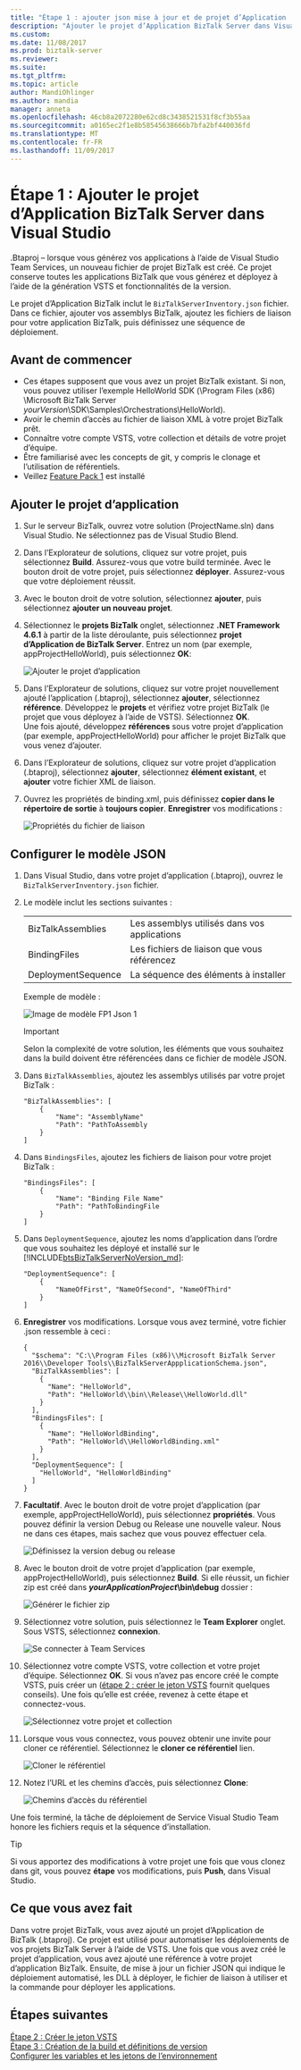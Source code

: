 ```yaml
---
title: "Étape 1 : ajouter json mise à jour et de projet d’Application | Documents Microsoft"
description: "Ajouter le projet d’Application BizTalk Server dans Visual Studio et mettre à jour le fichier BizTalkServerInventory.json aux DLL, de fichiers de liaison et de séquence de déploiement de vos applications - Visual Studio Team Services"
ms.custom: 
ms.date: 11/08/2017
ms.prod: biztalk-server
ms.reviewer: 
ms.suite: 
ms.tgt_pltfrm: 
ms.topic: article
author: MandiOhlinger
ms.author: mandia
manager: anneta
ms.openlocfilehash: 46cb8a2072280e62cd8c3438521531f8cf3b55aa
ms.sourcegitcommit: a0165ec2f1e8b58545638666b7bfa2bf440036fd
ms.translationtype: MT
ms.contentlocale: fr-FR
ms.lasthandoff: 11/09/2017
---
```

# <a name="step-1-add-the-biztalk-server-application-project-in-visual-studio"></a>Étape 1 : Ajouter le projet d’Application BizTalk Server dans Visual Studio

.Btaproj – lorsque vous générez vos applications à l’aide de Visual Studio Team Services, un nouveau fichier de projet BizTalk est créé. Ce projet conserve toutes les applications BizTalk que vous générez et déployez à l’aide de la génération VSTS et fonctionnalités de la version. 

Le projet d’Application BizTalk inclut le `BizTalkServerInventory.json` fichier. Dans ce fichier, ajouter vos assemblys BizTalk, ajoutez les fichiers de liaison pour votre application BizTalk, puis définissez une séquence de déploiement. 

## <a name="before-you-begin"></a>Avant de commencer

* Ces étapes supposent que vous avez un projet BizTalk existant. Si non, vous pouvez utiliser l’exemple HelloWorld SDK (\Program Files (x86) \Microsoft BizTalk Server *yourVersion*\SDK\Samples\Orchestrations\HelloWorld). 
* Avoir le chemin d’accès au fichier de liaison XML à votre projet BizTalk prêt. 
* Connaître votre compte VSTS, votre collection et détails de votre projet d’équipe.
* Être familiarisé avec les concepts de git, y compris le clonage et l’utilisation de référentiels. 
* Veillez [Feature Pack 1](https://www.microsoft.com/download/details.aspx?id=55100) est installé

## <a name="add-the-application-project"></a>Ajouter le projet d’application

1. Sur le serveur BizTalk, ouvrez votre solution (ProjectName.sln) dans Visual Studio. Ne sélectionnez pas de Visual Studio Blend.

2. Dans l’Explorateur de solutions, cliquez sur votre projet, puis sélectionnez **Build**. Assurez-vous que votre build terminée. Avec le bouton droit de votre projet, puis sélectionnez **déployer**. Assurez-vous que votre déploiement réussit.

3. Avec le bouton droit de votre solution, sélectionnez **ajouter**, puis sélectionnez **ajouter un nouveau projet**.

4. Sélectionnez le **projets BizTalk** onglet, sélectionnez **.NET Framework 4.6.1** à partir de la liste déroulante, puis sélectionnez **projet d’Application de BizTalk Server**. Entrez un nom (par exemple, appProjectHelloWorld), puis sélectionnez **OK**:  

    ![Ajouter le projet d’application](../core/media/add-application-project.png)

5. Dans l’Explorateur de solutions, cliquez sur votre projet nouvellement ajouté l’application (.btaproj), sélectionnez **ajouter**, sélectionnez **référence**. Développez le **projets** et vérifiez votre projet BizTalk (le projet que vous déployez à l’aide de VSTS). Sélectionnez **OK**.  
    Une fois ajouté, développez **références** sous votre projet d’application (par exemple, appProjectHelloWorld) pour afficher le projet BizTalk que vous venez d’ajouter. 

6. Dans l’Explorateur de solutions, cliquez sur votre projet d’application (.btaproj), sélectionnez **ajouter**, sélectionnez **élément existant**, et **ajouter** votre fichier XML de liaison.

7. Ouvrez les propriétés de binding.xml, puis définissez **copier dans le répertoire de sortie** à **toujours copier**. **Enregistrer** vos modifications :  

    ![Propriétés du fichier de liaison](../core/media/xml-binding-file-properties.png)


## <a name="configure-the-json-template"></a>Configurer le modèle JSON

1. Dans Visual Studio, dans votre projet d’application (.btaproj), ouvrez le `BizTalkServerInventory.json` fichier. 

2. Le modèle inclut les sections suivantes : 

    | | |
    |---|---|
    |BizTalkAssemblies | Les assemblys utilisés dans vos applications |
    |BindingFiles | Les fichiers de liaison que vous référencez|
    |DeploymentSequence | La séquence des éléments à installer|
    
    Exemple de modèle : 
    
    ![Image de modèle FP1 Json 1](../core/media/fp1-json-template-image-1.png)

    > [!IMPORTANT]
    > Selon la complexité de votre solution, les éléments que vous souhaitez dans la build doivent être référencées dans ce fichier de modèle JSON.

3. Dans `BizTalkAssemblies`, ajoutez les assemblys utilisés par votre projet BizTalk : 

    ```
    "BizTalkAssemblies": [
        {
            "Name": "AssemblyName"
            "Path": "PathToAssembly
        }
    ]
    ```

4. Dans `BindingsFiles`, ajoutez les fichiers de liaison pour votre projet BizTalk : 

    ```
    "BindingsFiles": [
        {
            "Name": "Binding File Name"
            "Path": "PathToBindingFile
        }
    ]
    ```

5. Dans `DeploymentSequence`, ajoutez les noms d’application dans l’ordre que vous souhaitez les déployé et installé sur le [!INCLUDE[btsBizTalkServerNoVersion_md](../includes/btsbiztalkservernoversion-md.md)]: 

    ```
    "DeploymentSequence": [
        {
            "NameOfFirst", "NameOfSecond", "NameOfThird"
        }
    ]
    ```


6. **Enregistrer** vos modifications. Lorsque vous avez terminé, votre fichier .json ressemble à ceci : 

    ```
    {
      "$schema": "C:\\Program Files (x86)\\Microsoft BizTalk Server 2016\\Developer Tools\\BizTalkServerAppplicationSchema.json",
      "BizTalkAssemblies": [
        {
          "Name": "HelloWorld",
          "Path": "HelloWorld\\bin\\Release\\HelloWorld.dll"
        }
      ],
      "BindingsFiles": [
        {
          "Name": "HelloWorldBinding",
          "Path": "HelloWorld\\HelloWorldBinding.xml"
        }
      ],
      "DeploymentSequence": [
        "HelloWorld", "HelloWorldBinding"
      ]
    }
    ```

7. **Facultatif**. Avec le bouton droit de votre projet d’application (par exemple, appProjectHelloWorld), puis sélectionnez **propriétés**. Vous pouvez définir la version Debug ou Release une nouvelle valeur. Nous ne dans ces étapes, mais sachez que vous pouvez effectuer cela.  

    ![Définissez la version debug ou release](../core/media/application-project-version.png)

8. Avec le bouton droit de votre projet d’application (par exemple, appProjectHelloWorld), puis sélectionnez **Build**. Si elle réussit, un fichier zip est créé dans  ***yourApplicationProject*\bin\debug** dossier :  

    ![Générer le fichier zip](../core/media/application-project-zip-file.png)

9. Sélectionnez votre solution, puis sélectionnez le **Team Explorer** onglet. Sous VSTS, sélectionnez **connexion**.  

    ![Se connecter à Team Services](../core/media/connect-team-services.png)

10. Sélectionnez votre compte VSTS, votre collection et votre projet d’équipe. Sélectionnez **OK**. Si vous n’avez pas encore créé le compte VSTS, puis créer un ([étape 2 : créer le jeton VSTS](feature-pack-create-vsts-token.md) fournit quelques conseils). Une fois qu’elle est créée, revenez à cette étape et connectez-vous.  

    ![Sélectionnez votre projet et collection](../core/media/team-collections-projects.png)

11. Lorsque vous vous connectez, vous pouvez obtenir une invite pour cloner ce référentiel. Sélectionnez le **cloner ce référentiel** lien.  

    ![Cloner le référentiel](../core/media/vsts-clone-repository.png)

12. Notez l’URL et les chemins d’accès, puis sélectionnez **Clone**:  

    ![Chemins d’accès du référentiel](../core/media/clone-repo-paths.png)

Une fois terminé, la tâche de déploiement de Service Visual Studio Team honore les fichiers requis et la séquence d’installation. 

> [!TIP]
> Si vous apportez des modifications à votre projet une fois que vous clonez dans git, vous pouvez **étape** vos modifications, puis **Push**, dans Visual Studio. 

## <a name="what-you-did"></a>Ce que vous avez fait

Dans votre projet BizTalk, vous avez ajouté un projet d’Application de BizTalk (.btaproj). Ce projet est utilisé pour automatiser les déploiements de vos projets BizTalk Server à l’aide de VSTS. Une fois que vous avez créé le projet d’application, vous avez ajouté une référence à votre projet d’application BizTalk. Ensuite, de mise à jour un fichier JSON qui indique le déploiement automatisé, les DLL à déployer, le fichier de liaison à utiliser et la commande pour déployer les applications. 

## <a name="next-steps"></a>Étapes suivantes
[Étape 2 : Créer le jeton VSTS](feature-pack-create-vsts-token.md)  
[Étape 3 : Création de la build et définitions de version](feature-pack-add-build-release-definitions.md)  
[Configurer les variables et les jetons de l’environnement](configure-environmental-tokens-and-variables-for-automatic-deployment.md)